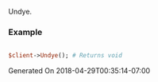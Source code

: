 Undye.
### Example

```perl

$client->Undye(); # Returns void
```


Generated On 2018-04-29T00:35:14-07:00